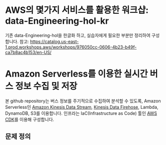 # AWS의 몇가지 서비스를 활용한 워크샵: data-Engineering-hol-kr

기존 data-Engineering-hol을 한글화 하고, 실습자에게 필요한 부분만 정리하여 구성합니다.
참고: https://catalog.us-east-1.prod.workshops.aws/workshops/976050cc-0606-4b23-b49f-ca7b8ac4b153/en-US/

# Amazon Serverless를 이용한 실시간 버스 정보 수집 및 저장

본 github repository는 버스 정보를 주기적으로 수집하여 분석할 수 있도록, Amazon Serverless인 [Amazon Kinesis Data Stream](https://github.com/kyopark2014/technical-summary/blob/main/kinesis-data-stream.md), [Kinesis Data Firehose](https://github.com/kyopark2014/technical-summary/blob/main/kinesis-data-firehose.md), Lambda, DynamoDB, S3를 이용합니다. 인프라는 IaC(Infrastructure as Code) 툴인 [AWS CDK](https://github.com/kyopark2014/technical-summary/blob/main/cdk-introduction.md)를 이용해 구성합니다. 

## 문제 정의

